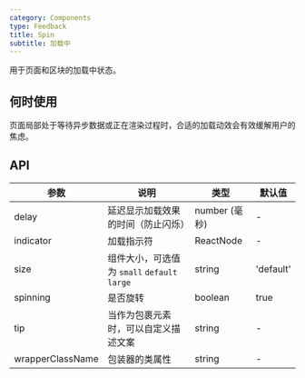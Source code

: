 ```yaml
---
category: Components
type: Feedback
title: Spin
subtitle: 加载中
---
```


用于页面和区块的加载中状态。

## 何时使用

页面局部处于等待异步数据或正在渲染过程时，合适的加载动效会有效缓解用户的焦虑。

## API

| 参数 | 说明 | 类型 | 默认值 |
| --- | --- | --- | --- |
| delay | 延迟显示加载效果的时间（防止闪烁） | number (毫秒) | - |
| indicator | 加载指示符 | ReactNode | - |
| size | 组件大小，可选值为 `small` `default` `large` | string | 'default' |
| spinning | 是否旋转 | boolean | true |
| tip | 当作为包裹元素时，可以自定义描述文案 | string | - |
| wrapperClassName | 包装器的类属性 | string | - |
